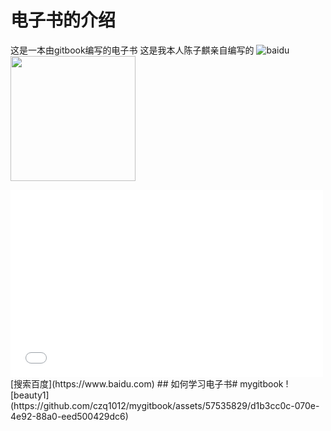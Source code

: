# 电子书的介绍
这是一本由gitbook编写的电子书
这是我本人陈子麒亲自编写的
![baidu](https://img1.baidu.com/it/u=2888152330,3806415874&fm=253&fmt=auto&app=138&f=JPEG?w=600&h=383)
<img src="https://img1.baidu.com/it/u=2888152330,3806415874&fm=253&fmt=auto&app=138&f=JPEG?w=600&h=383" width="200" height="200">
<iframe src="//player.bilibili.com/player.html?aid=917588342&bvid=BV1Ru4y1a7k6&cid=1309731930&p=1" scrolling="yes" border="0" frameborder="no" framespacing="0" allowfullscreen="true" width="500" height="300"> </iframe><br>
[搜索百度](https://www.baidu.com)
## 如何学习电子书# mygitbook
![beauty1](https://github.com/czq1012/mygitbook/assets/57535829/d1b3cc0c-070e-4e92-88a0-eed500429dc6)
